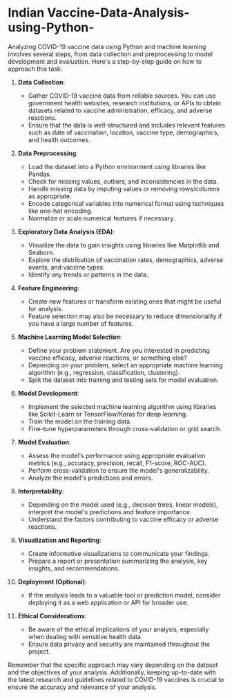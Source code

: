 # Indian Vaccine-Data-Analysis-using-Python-
Analyzing COVID-19 vaccine data using Python and machine learning involves several steps, from data collection and preprocessing to model development and evaluation. Here's a step-by-step guide on how to approach this task:

1. **Data Collection**:
   - Gather COVID-19 vaccine data from reliable sources. You can use government health websites, research institutions, or APIs to obtain datasets related to vaccine administration, efficacy, and adverse reactions.
   - Ensure that the data is well-structured and includes relevant features such as date of vaccination, location, vaccine type, demographics, and health outcomes.

2. **Data Preprocessing**:
   - Load the dataset into a Python environment using libraries like Pandas.
   - Check for missing values, outliers, and inconsistencies in the data.
   - Handle missing data by imputing values or removing rows/columns as appropriate.
   - Encode categorical variables into numerical format using techniques like one-hot encoding.
   - Normalize or scale numerical features if necessary.

3. **Exploratory Data Analysis (EDA)**:
   - Visualize the data to gain insights using libraries like Matplotlib and Seaborn.
   - Explore the distribution of vaccination rates, demographics, adverse events, and vaccine types.
   - Identify any trends or patterns in the data.

4. **Feature Engineering**:
   - Create new features or transform existing ones that might be useful for analysis.
   - Feature selection may also be necessary to reduce dimensionality if you have a large number of features.

5. **Machine Learning Model Selection**:
   - Define your problem statement. Are you interested in predicting vaccine efficacy, adverse reactions, or something else?
   - Depending on your problem, select an appropriate machine learning algorithm (e.g., regression, classification, clustering).
   - Split the dataset into training and testing sets for model evaluation.

6. **Model Development**:
   - Implement the selected machine learning algorithm using libraries like Scikit-Learn or TensorFlow/Keras for deep learning.
   - Train the model on the training data.
   - Fine-tune hyperparameters through cross-validation or grid search.

7. **Model Evaluation**:
   - Assess the model's performance using appropriate evaluation metrics (e.g., accuracy, precision, recall, F1-score, ROC-AUC).
   - Perform cross-validation to ensure the model's generalizability.
   - Analyze the model's predictions and errors.

8. **Interpretability**:
   - Depending on the model used (e.g., decision trees, linear models), interpret the model's predictions and feature importance.
   - Understand the factors contributing to vaccine efficacy or adverse reactions.

9. **Visualization and Reporting**:
   - Create informative visualizations to communicate your findings.
   - Prepare a report or presentation summarizing the analysis, key insights, and recommendations.

10. **Deployment (Optional)**:
    - If the analysis leads to a valuable tool or prediction model, consider deploying it as a web application or API for broader use.

11. **Ethical Considerations**:
    - Be aware of the ethical implications of your analysis, especially when dealing with sensitive health data.
    - Ensure data privacy and security are maintained throughout the project.

Remember that the specific approach may vary depending on the dataset and the objectives of your analysis. Additionally, keeping up-to-date with the latest research and guidelines related to COVID-19 vaccines is crucial to ensure the accuracy and relevance of your analysis.
